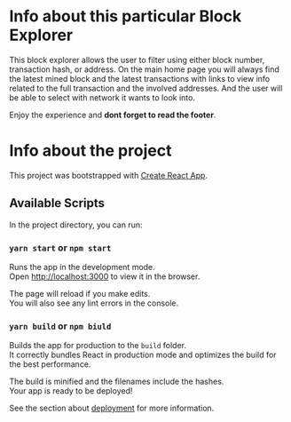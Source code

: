 # Info about this particular Block Explorer
This block explorer allows the user to filter using either block number, transaction hash, or address. On the main home page you will always find the latest mined block and the latest transactions with links to view info related to the full transaction and the involved addresses. And the user will be able to select with network it wants to look into.

Enjoy the experience and **dont forget to read the footer**.

# Info about the project

This project was bootstrapped with [Create React App](https://github.com/facebook/create-react-app).

## Available Scripts

In the project directory, you can run:

### `yarn start` or `npm start`

Runs the app in the development mode.\
Open [http://localhost:3000](http://localhost:3000) to view it in the browser.

The page will reload if you make edits.\
You will also see any lint errors in the console.

### `yarn build` or `npm biuld`

Builds the app for production to the `build` folder.\
It correctly bundles React in production mode and optimizes the build for the best performance.

The build is minified and the filenames include the hashes.\
Your app is ready to be deployed!

See the section about [deployment](https://facebook.github.io/create-react-app/docs/deployment) for more information.
